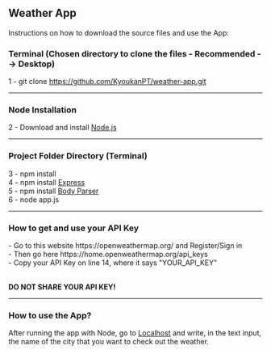 <h2>Weather App</h2>

<p>Instructions on how to download the source files and use the App: </p>

<h3>Terminal (Chosen directory to clone the files - Recommended --> Desktop)</h3>

1 - git clone https://github.com/KyoukanPT/weather-app.git

<hr>

<h3>Node Installation</h3>
 
 2 - Download and install <a href="https://nodejs.org/en/download"> Node.js </a> <br> 

<hr>

<h3>Project Folder Directory (Terminal)</h3>

3 - npm install<br>
4 - npm install <a href="https://expressjs.com/en/starter/installing.html"> Express </a> <br>
5 - npm install <a href="https://www.npmjs.com/package/body-parser"> Body Parser </a> <br>
6 - node app.js

<hr>

<h3>How to get and use your API Key</h3>
- Go to this website https://openweathermap.org/ and Register/Sign in<br>
- Then go here https://home.openweathermap.org/api_keys<br>
- Copy your API Key on line 14, where it says "YOUR_API_KEY"<br><br>

<strong>DO NOT SHARE YOUR API KEY!</strong>

<hr>

<h3>How to use the App?</h3>
After running the app with Node, go to <a href="http://localhost:3000/">Localhost</a> and write, in the text input, the name of the city that you want to check out the weather.
